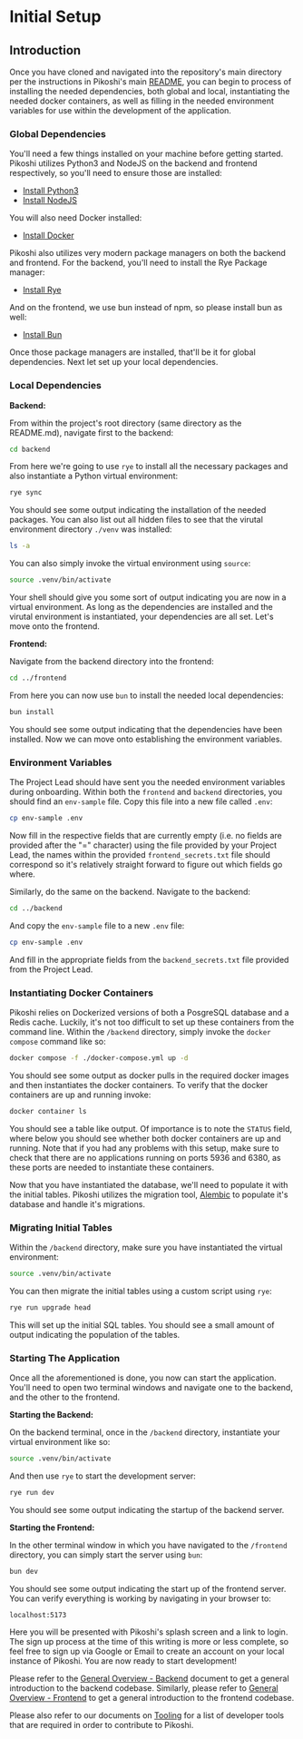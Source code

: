 # Initial Setup

## Introduction

Once you have cloned and navigated into the repository's main directory per the
instructions in Pikoshi's main [README](../README.md), you can begin to process
of installing the needed dependencies, both global and local, instantiating the
needed docker containers, as well as filling in the needed environment variables
for use within the development of the application.

### Global Dependencies

You'll need a few things installed on your machine before getting started.
Pikoshi utilizes Python3 and NodeJS on the backend and frontend respectively, so
you'll need to ensure those are installed:

- [Install Python3](https://www.python.org/downloads/)
- [Install NodeJS](https://nodejs.org/en/learn/getting-started/how-to-install-nodejs)

You will also need Docker installed:

- [Install Docker](https://docs.docker.com/engine/install/)

Pikoshi also utilizes very modern package managers on both the backend and
frontend. For the backend, you'll need to install the Rye Package manager:

- [Install Rye](https://rye.astral.sh/guide/installation/)

And on the frontend, we use bun instead of npm, so please install bun as well:

- [Install Bun](https://bun.sh/docs/installation)

Once those package managers are installed, that'll be it for global
dependencies. Next let set up your local dependencies.

### Local Dependencies

**Backend:**

From within the project's root directory (same directory as the README.md),
navigate first to the backend:

```sh
cd backend
```

From here we're going to use `rye` to install all the necessary packages and
also instantiate a Python virtual environment:

```sh
rye sync
```

You should see some output indicating the installation of the needed packages.
You can also list out all hidden files to see that the virutal environment
directory `./venv` was installed:

```sh
ls -a
```

You can also simply invoke the virtual environment using `source`:

```sh
source .venv/bin/activate
```

Your shell should give you some sort of output indicating you are now in a
virtual environment. As long as the dependencies are installed and the virutal
environment is instantiated, your dependencies are all set. Let's move onto the
frontend.

**Frontend:**

Navigate from the backend directory into the frontend:

```sh
cd ../frontend
```

From here you can now use `bun` to install the needed local dependencies:

```sh
bun install
```

You should see some output indicating that the dependencies have been installed.
Now we can move onto establishing the environment variables.

### Environment Variables

The Project Lead should have sent you the needed environment variables during
onboarding. Within both the `frontend` and `backend` directories, you should
find an `env-sample` file. Copy this file into a new file called `.env`:

```sh
cp env-sample .env
```

Now fill in the respective fields that are currently empty (i.e. no fields are
provided after the "=" character) using the file provided by your Project Lead,
the names within the provided `frontend_secrets.txt` file should correspond so
it's relatively straight forward to figure out which fields go where.

Similarly, do the same on the backend. Navigate to the backend:

```sh
cd ../backend
```

And copy the `env-sample` file to a new `.env` file:

```sh
cp env-sample .env
```

And fill in the appropriate fields from the `backend_secrets.txt` file provided
from the Project Lead.

### Instantiating Docker Containers

Pikoshi relies on Dockerized versions of both a PosgreSQL database and a Redis
cache. Luckily, it's not too difficult to set up these containers from the
command line. Within the `/backend` directory, simply invoke the
`docker compose` command like so:

```sh
docker compose -f ./docker-compose.yml up -d
```

You should see some output as docker pulls in the required docker images and
then instantiates the docker containers. To verify that the docker containers
are up and running invoke:

```sh
docker container ls
```

You should see a table like output. Of importance is to note the `STATUS` field,
where below you should see whether both docker containers are up and running.
Note that if you had any problems with this setup, make sure to check that there
are no applications running on ports 5936 and 6380, as these ports are needed to
instantiate these containers.

Now that you have instantiated the database, we'll need to populate it with the
initial tables. Pikoshi utilizes the migration tool,
[Alembic](https://alembic.sqlalchemy.org/en/latest/) to populate it's database
and handle it's migrations.

### Migrating Initial Tables

Within the `/backend` directory, make sure you have instantiated the virtual
environment:

```sh
source .venv/bin/activate
```

You can then migrate the initial tables using a custom script using `rye`:

```sh
rye run upgrade head
```

This will set up the initial SQL tables. You should see a small amount of output
indicating the population of the tables.

### Starting The Application

Once all the aforementioned is done, you now can start the application. You'll
need to open two terminal windows and navigate one to the backend, and the other
to the frontend.

**Starting the Backend:**

On the backend terminal, once in the `/backend` directory, instantiate your
virtual environment like so:

```sh
source .venv/bin/activate
```

And then use `rye` to start the development server:

```sh
rye run dev
```

You should see some output indicating the startup of the backend server.

**Starting the Frontend:**

In the other terminal window in which you have navigated to the `/frontend`
directory, you can simply start the server using `bun`:

```sh
bun dev
```

You should see some output indicating the start up of the frontend server. You
can verify everything is working by navigating in your browser to:

```
localhost:5173
```

Here you will be presented with Pikoshi's splash screen and a link to login. The
sign up process at the time of this writing is more or less complete, so feel
free to sign up via Google or Email to create an account on your local instance
of Pikoshi. You are now ready to start development!

Please refer to the [General Overview - Backend](./general_overview_backend.md)
document to get a general introduction to the backend codebase. Similarly,
please refer to [General Overview - Frontend](./general_overview_frontend.md) to
get a general introduction to the frontend codebase.

Please also refer to our documents on [Tooling](./tooling.md) for a list of
developer tools that are required in order to contribute to Pikoshi.
